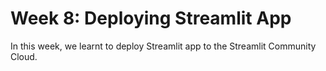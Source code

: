 # Week 8: Deploying Streamlit App

In this week, we learnt to deploy Streamlit app to the Streamlit Community Cloud.
